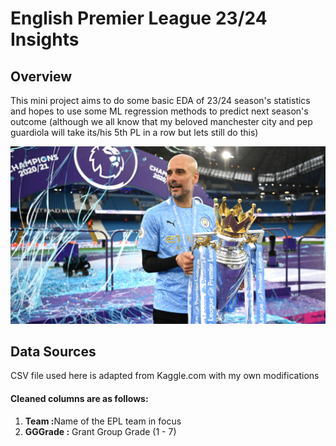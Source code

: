 # English Premier League 23/24 Insights

## Overview

This mini project aims to do some basic EDA of 23/24 season's statistics and hopes to use some ML regression methods to predict next season's outcome (although we all know that my beloved manchester city and pep guardiola will take its/his 5th PL in a row but lets still do this)

![alt text](https://github.com/yesclaws/premier-league-23-24-insights/blob/main/PL_Trophy.png?raw=true)

## Data Sources

CSV file used here is adapted from Kaggle.com with my own modifications

#### Cleaned columns are as follows:

1. <b>Team :</b>Name of the EPL team in focus</br>
1. <b>GGGrade :</b> Grant Group Grade (1 - 7)</br>  

